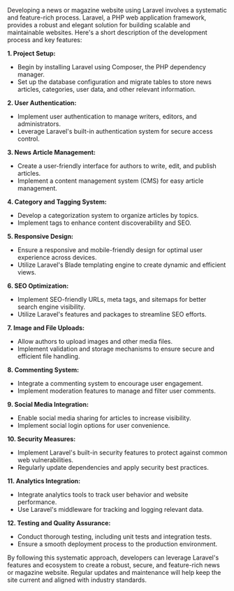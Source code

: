 Developing a news or magazine website using Laravel involves a systematic and feature-rich process. Laravel, a PHP web application framework, provides a robust and elegant solution for building scalable and maintainable websites. Here's a short description of the development process and key features:

**1. Project Setup:**
   - Begin by installing Laravel using Composer, the PHP dependency manager.
   - Set up the database configuration and migrate tables to store news articles, categories, user data, and other relevant information.

**2. User Authentication:**
   - Implement user authentication to manage writers, editors, and administrators.
   - Leverage Laravel's built-in authentication system for secure access control.

**3. News Article Management:**
   - Create a user-friendly interface for authors to write, edit, and publish articles.
   - Implement a content management system (CMS) for easy article management.

**4. Category and Tagging System:**
   - Develop a categorization system to organize articles by topics.
   - Implement tags to enhance content discoverability and SEO.

**5. Responsive Design:**
   - Ensure a responsive and mobile-friendly design for optimal user experience across devices.
   - Utilize Laravel's Blade templating engine to create dynamic and efficient views.

**6. SEO Optimization:**
   - Implement SEO-friendly URLs, meta tags, and sitemaps for better search engine visibility.
   - Utilize Laravel's features and packages to streamline SEO efforts.

**7. Image and File Uploads:**
   - Allow authors to upload images and other media files.
   - Implement validation and storage mechanisms to ensure secure and efficient file handling.

**8. Commenting System:**
   - Integrate a commenting system to encourage user engagement.
   - Implement moderation features to manage and filter user comments.

**9. Social Media Integration:**
   - Enable social media sharing for articles to increase visibility.
   - Implement social login options for user convenience.

**10. Security Measures:**
   - Implement Laravel's built-in security features to protect against common web vulnerabilities.
   - Regularly update dependencies and apply security best practices.

**11. Analytics Integration:**
   - Integrate analytics tools to track user behavior and website performance.
   - Use Laravel's middleware for tracking and logging relevant data.

**12. Testing and Quality Assurance:**
   - Conduct thorough testing, including unit tests and integration tests.
   - Ensure a smooth deployment process to the production environment.

By following this systematic approach, developers can leverage Laravel's features and ecosystem to create a robust, secure, and feature-rich news or magazine website. Regular updates and maintenance will help keep the site current and aligned with industry standards.
